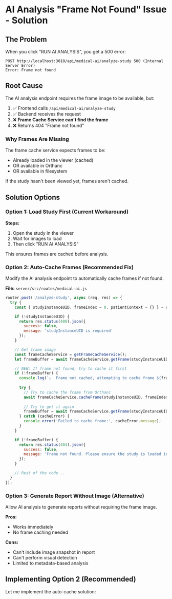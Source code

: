 # AI Analysis "Frame Not Found" Issue - Solution

## The Problem

When you click "RUN AI ANALYSIS", you get a 500 error:
```
POST http://localhost:3010/api/medical-ai/analyze-study 500 (Internal Server Error)
Error: Frame not found
```

## Root Cause

The AI analysis endpoint requires the frame image to be available, but:

1. ✅ Frontend calls `/api/medical-ai/analyze-study`
2. ✅ Backend receives the request
3. ❌ **Frame Cache Service can't find the frame**
4. ❌ Returns 404 "Frame not found"

### Why Frames Are Missing

The frame cache service expects frames to be:
- Already loaded in the viewer (cached)
- OR available in Orthanc
- OR available in filesystem

If the study hasn't been viewed yet, frames aren't cached.

## Solution Options

### Option 1: Load Study First (Current Workaround)

**Steps:**
1. Open the study in the viewer
2. Wait for images to load
3. Then click "RUN AI ANALYSIS"

This ensures frames are cached before analysis.

### Option 2: Auto-Cache Frames (Recommended Fix)

Modify the AI analysis endpoint to automatically cache frames if not found.

**File:** `server/src/routes/medical-ai.js`

```javascript
router.post('/analyze-study', async (req, res) => {
  try {
    const { studyInstanceUID, frameIndex = 0, patientContext = {} } = req.body;

    if (!studyInstanceUID) {
      return res.status(400).json({
        success: false,
        message: 'studyInstanceUID is required'
      });
    }

    // Get frame image
    const frameCacheService = getFrameCacheService();
    let frameBuffer = await frameCacheService.getFrame(studyInstanceUID, frameIndex);

    // NEW: If frame not found, try to cache it first
    if (!frameBuffer) {
      console.log(`⚠️  Frame not cached, attempting to cache frame ${frameIndex} for study ${studyInstanceUID}`);
      
      try {
        // Try to cache the frame from Orthanc
        await frameCacheService.cacheFrame(studyInstanceUID, frameIndex);
        
        // Try to get it again
        frameBuffer = await frameCacheService.getFrame(studyInstanceUID, frameIndex);
      } catch (cacheError) {
        console.error('Failed to cache frame:', cacheError.message);
      }
    }

    if (!frameBuffer) {
      return res.status(404).json({
        success: false,
        message: 'Frame not found. Please ensure the study is loaded in the viewer first.'
      });
    }

    // Rest of the code...
  }
});
```

### Option 3: Generate Report Without Image (Alternative)

Allow AI analysis to generate reports without requiring the frame image.

**Pros:**
- Works immediately
- No frame caching needed

**Cons:**
- Can't include image snapshot in report
- Can't perform visual detection
- Limited to metadata-based analysis

## Implementing Option 2 (Recommended)

Let me implement the auto-cache solution:

